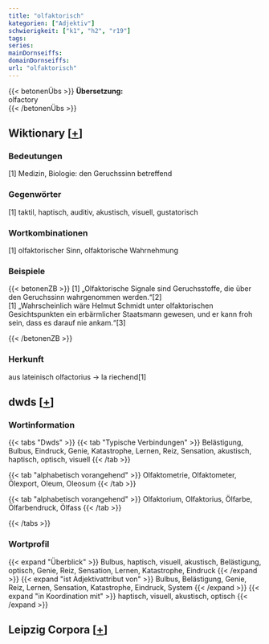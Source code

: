 ```yaml
---
title: "olfaktorisch"
kategorien: ["Adjektiv"]
schwierigkeit: ["k1", "h2", "r19"]
tags:
series:
mainDornseiffs:
domainDornseiffs:
url: "olfaktorisch"
---
```


{{< betonenÜbs >}}
**Übersetzung:**  
olfactory  
{{< /betonenÜbs >}}

## Wiktionary [[+](https://de.wiktionary.org/wiki/olfaktorisch)]

### Bedeutungen
[1] Medizin, Biologie: den Geruchssinn betreffend  

### Gegenwörter
[1] taktil, haptisch, auditiv, akustisch, visuell, gustatorisch  

### Wortkombinationen
[1] olfaktorischer Sinn, olfaktorische Wahrnehmung  

### Beispiele
{{< betonenZB >}}
[1] „Olfaktorische Signale sind Geruchsstoffe, die über den Geruchssinn wahrgenommen werden.“[2]  
[1] „Wahrscheinlich wäre Helmut Schmidt unter olfaktorischen Gesichtspunkten ein erbärmlicher Staatsmann gewesen, und er kann froh sein, dass es darauf nie ankam.“[3]  

{{< /betonenZB >}}
### Herkunft
aus lateinisch olfactorius → la riechend[1]  



## dwds [[+](https://www.dwds.de/wb/olfaktorisch)]

### Wortinformation
{{< tabs "Dwds" >}}
{{< tab "Typische Verbindungen" >}}
Belästigung, Bulbus, Eindruck, Genie, Katastrophe, Lernen, Reiz, Sensation, akustisch, haptisch, optisch, visuell
{{< /tab >}}

{{< tab "alphabetisch vorangehend" >}}
Olfaktometrie, Olfaktometer, Ölexport, Oleum, Oleosum
{{< /tab >}}

{{< tab "alphabetisch vorangehend" >}}
Olfaktorium, Olfaktorius, Ölfarbe, Ölfarbendruck, Ölfass
{{< /tab >}}

{{< /tabs >}}

### Wortprofil
{{< expand "Überblick" >}} Bulbus, haptisch, visuell, akustisch, Belästigung, optisch, Genie, Reiz, Sensation, Lernen, Katastrophe, Eindruck {{< /expand >}}
{{< expand "ist Adjektivattribut von" >}} Bulbus, Belästigung, Genie, Reiz, Lernen, Sensation, Katastrophe, Eindruck, System {{< /expand >}}
{{< expand "in Koordination mit" >}} haptisch, visuell, akustisch, optisch {{< /expand >}}

## Leipzig Corpora [[+](https://corpora.uni-leipzig.de/en/res?word=olfaktorisch&corpusId=deu_newscrawl-public_2018)]

